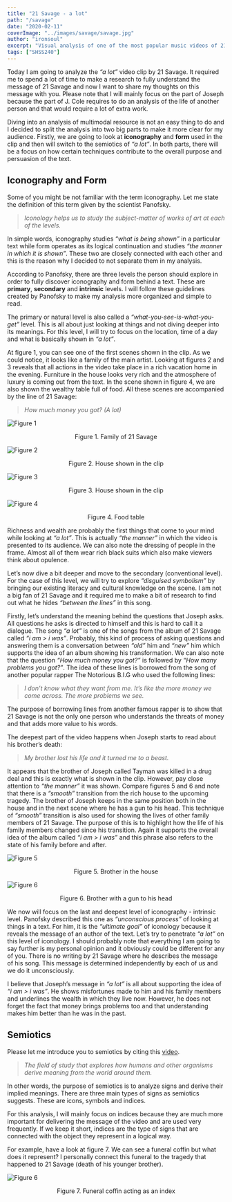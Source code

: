 ```yaml
---
title: "21 Savage - a lot"
path: "/savage"
date: "2020-02-11"
coverImage: "../images/savage/savage.jpg"
author: "ironsoul"
excerpt: "Visual analysis of one of the most popular music videos of 21st century."
tags: ["SHSS240"]
---
```


Today I am going to analyze the _“a lot”_ video clip by 21 Savage. It required me to spend a lot of time to make a research to fully understand the message of 21 Savage and now I want to share my thoughts on this message with you. Please note that I will mainly focus on the part of Joseph because the part of J. Cole requires to do an analysis of the life of another person and that would require a lot of extra work.

Diving into an analysis of multimodal resource is not an easy thing to do and I decided to split the analysis into two big parts to make it more clear for my audience. Firstly, we are going to look at **iconography** and **form** used in the clip and then will switch to the semiotics of _“a lot”_. In both parts, there will be a focus on how certain techniques contribute to the overall purpose and persuasion of the text.

## Iconography and Form

Some of you might be not familiar with the term iconography. Let me state the definition of this term given by the scientist Panofsky. 

> _Iconology helps us to study the subject-matter of works of art at each of the levels._

In simple words, iconography studies _“what is being shown”_ in a particular text while form operates as its logical continuation and studies _“the manner in which it is shown”_. These two are closely connected with each other and this is the reason why I decided to not separate them in my analysis.

According to Panofsky, there are three levels the person should explore in order to fully discover iconography and form behind a text. These are **primary**, **secondary** and **intrinsic** levels. I will follow these guidelines created by Panofsky to make my analysis more organized and simple to read.

The primary or natural level is also called a _“what-you-see-is-what-you-get”_ level. This is all about just looking at things and not diving deeper into its meanings. For this level, I will try to focus on the location, time of a day and what is basically shown in _“a lot”_.

At figure 1, you can see one of the first scenes shown in the clip. As we could notice, it looks like a family of the main artist. Looking at figures 2 and 3 reveals that all actions in the video take place in a rich vacation home in the evening. Furniture in the house looks very rich and the atmosphere of luxury is coming out from the text. In the scene shown in figure 4, we are also shown the wealthy table full of food. All these scenes are accompanied by the line of 21 Savage:

> _How much money you got? (A lot)_

![Figure 1](../images/savage/fig1.png)

<center class="image-desc">
Figure 1. Family of 21 Savage
</center>

![Figure 2](../images/savage/fig2.png)

<center class="image-desc">
Figure 2. House shown in the clip
</center>

![Figure 3](../images/savage/fig3.png)

<center class="image-desc">
Figure 3. House shown in the clip
</center>

![Figure 4](../images/savage/fig4.png)

<center class="image-desc">
Figure 4. Food table
</center>


Richness and wealth are probably the first things that come to your mind while looking at _“a lot”_. This is actually _“the manner”_ in which the video is presented to its audience. We can also note the dressing of people in the frame. Almost all of them wear rich black suits which also make viewers think about opulence.

Let’s now dive a bit deeper and move to the secondary (conventional level). For the case of this level, we will try to explore _“disguised symbolism”_ by bringing our existing literacy and cultural knowledge on the scene. I am not a big fan of 21 Savage and it required me to make a bit of research to find out what he hides _“between the lines”_ in this song. 

Firstly, let’s understand the meaning behind the questions that Joseph asks. All questions he asks is directed to himself and this is hard to call it a dialogue. The song _“a lot”_ is one of the songs from the album of 21 Savage called _“i am > i was”_. Probably, this kind of process of asking questions and answering them is a conversation between _“old”_ him and _“new”_ him which supports the idea of an album showing his transformation. We can also note that the question _“How much money you got?”_ is followed by _“How many problems you got?”_. The idea of these lines is borrowed from the song of another popular rapper The Notorious B.I.G who used the following lines:

> _I don’t know what they want from me. It’s like the more money we come across. The more problems we see._

The purpose of borrowing lines from another famous rapper is to show that 21 Savage is not the only one person who understands the threats of money and that adds more value to his words.

The deepest part of the video happens when Joseph starts to read about his brother’s death:

> _My brother lost his life and it turned me to a beast._

It appears that the brother of Joseph called Tayman was killed in a drug deal and this is exactly what is shown in the clip. However, pay close attention to _“the manner”_ it was shown. Compare figures 5 and 6 and note that there is a _“smooth”_ transition from the rich house to the upcoming tragedy. The brother of Joseph keeps in the same position both in the house and in the next scene where he has a gun to his head. This technique of _“smooth”_ transition is also used for showing the lives of other family members of 21 Savage. The purpose of this is to highlight how the life of his family members changed since his transition. Again it supports the overall idea of the album called _“i am > i was”_ and this phrase also refers to the state of his family before and after.

![Figure 5](../images/savage/fig5.png)

<center class="image-desc">
Figure 5. Brother in the house
</center>

![Figure 6](../images/savage/fig6.png)

<center class="image-desc">
Figure 6. Brother with a gun to his head
</center>

We now will focus on the last and deepest level of iconography - intrinsic level. Panofsky described this one as _“unconscious process”_ of looking at things in a text. For him, it is the _“ultimate goal”_ of iconology because it reveals the message of an author of the text. Let’s try to penetrate _“a lot”_ on this level of iconology. I should probably note that everything I am going to say further is my personal opinion and it obviously could be different for any of you. There is no writing by 21 Savage where he describes the message of his song. This message is determined independently by each of us and we do it unconsciously. 

I believe that Joseph’s message in _“a lot”_ is all about supporting the idea of _“i am > i was”_. He shows misfortunes made to him and his family members and underlines the wealth in which they live now. However, he does not forget the fact that money brings problems too and that understanding makes him better than he was in the past.

## Semiotics

Please let me introduce you to semiotics by citing this [video](https://www.youtube.com/watch?v=R7VA95JdbMQ).

> _The field of study that explores how humans and other organisms derive meaning from the world around them._

In other words, the purpose of semiotics is to analyze signs and derive their implied meanings. There are three main types of signs as semiotics suggests. These are icons, symbols and indices. 

For this analysis, I will mainly focus on indices because they are much more important for delivering the message of the video and are used very frequently. If we keep it short, indices are the type of signs that are connected with the object they represent in a logical way. 

For example, have a look at figure 7. We can see a funeral coffin but what does it represent? I personally connect this funeral to the tragedy that happened to 21 Savage (death of his younger brother).

![Figure 6](../images/savage/fig7.png)

<center class="image-desc">
Figure 7. Funeral coffin acting as an index
</center>